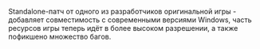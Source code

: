 Standalone-патч от одного из разработчиков оригинальной игры - добавляет совместимость с современными версиями Windows, часть ресурсов игры теперь идёт в более высоком разрешении, а также пофикшено множество багов.